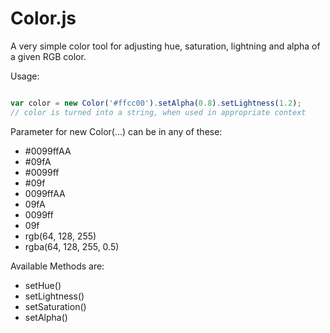 Color.js
========

A very simple color tool for adjusting hue, saturation, lightning and alpha of a given RGB color.

Usage:

~~~ js

var color = new Color('#ffcc00').setAlpha(0.8).setLightness(1.2);
// color is turned into a string, when used in appropriate context

~~~

Parameter for new Color(...) can be in any of these:
 * #0099ffAA
 * #09fA
 * #0099ff
 * #09f
 * 0099ffAA
 * 09fA
 * 0099ff
 * 09f
 * rgb(64, 128, 255)
 * rgba(64, 128, 255, 0.5)

Available Methods are:

 * setHue()
 * setLightness()
 * setSaturation()
 * setAlpha()
